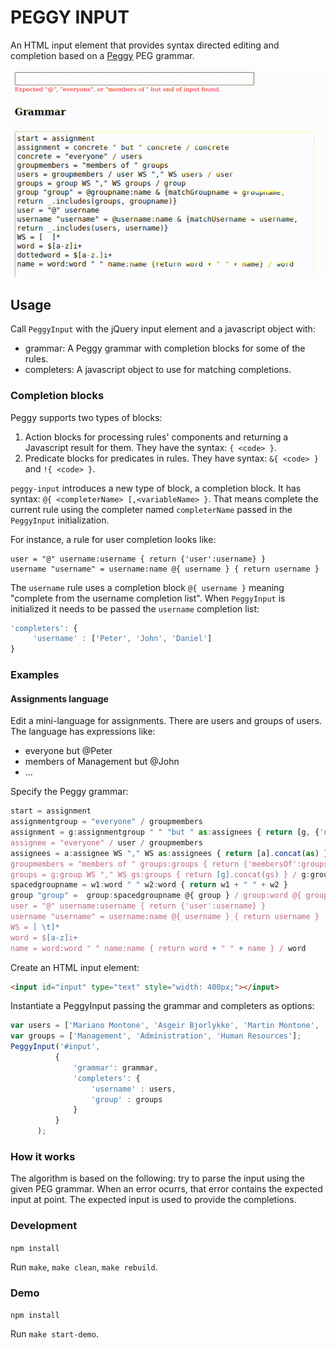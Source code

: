 # PEGGY INPUT

An HTML input element that provides syntax directed editing and completion based on a [Peggy](https://peggyjs.org/) PEG grammar.

![PeggyInput](docs/peggy-input.gif)

## Usage

Call `PeggyInput` with the jQuery input element and a javascript object with:

- grammar: A Peggy grammar with completion blocks for some of the rules.
- completers: A javascript object to use for matching completions.

### Completion blocks

Peggy supports two types of blocks:
1. Action blocks for processing rules' components and returning a Javascript result for them. They have the syntax: `{ <code> }`.
2. Predicate blocks for predicates in rules. They have syntax: `&{ <code> }` and `!{ <code> }`.

`peggy-input` introduces a new type of block, a completion block. 
It has syntax: `@{ <completerName> [,<variableName> }`.
That means complete the current rule using the completer named `completerName` passed in the `PeggyInput` initialization.

For instance, a rule for user completion looks like:
```
user = "@" username:username { return {'user':username} }
username "username" = username:name @{ username } { return username }
```

The `username` rule uses a completion block `@{ username }` meaning "complete from the username completion list".
When `PeggyInput` is initialized it needs to be passed the `username` completion list: 
```javascript
'completers': {
     'username' : ['Peter', 'John', 'Daniel']
}
```

### Examples

#### Assignments language

Edit a mini-language for assignments. There are users and groups of users.
The language has expressions like:
- everyone but @Peter
- members of Management but @John
- ...

Specify the Peggy grammar:

```javascript
start = assignment
assignmentgroup = "everyone" / groupmembers
assignment = g:assignmentgroup " " "but " as:assignees { return [g, {'not': as}] } / assignees
assignee = "everyone" / user / groupmembers
assignees = a:assignee WS "," WS as:assignees { return [a].concat(as) } / a:assignee { return [a] }
groupmembers = "members of " groups:groups { return {'membersOf':groups} }
groups = g:group WS "," WS gs:groups { return [g].concat(gs) } / g:group { return [g] }
spacedgroupname = w1:word " " w2:word { return w1 + " " + w2 }
group "group" =  group:spacedgroupname @{ group } / group:word @{ group }
user = "@" username:username { return {'user':username} }
username "username" = username:name @{ username } { return username }
WS = [ \t]*
word = $[a-z]i+
name = word:word " " name:name { return word + " " + name } / word
```

Create an HTML input element:

```html
<input id="input" type="text" style="width: 400px;"></input>
```

Instantiate a PeggyInput passing the grammar and completers as options:

```javascript
var users = ['Mariano Montone', 'Asgeir Bjorlykke', 'Martin Montone', 'Fernando Berretti'];
var groups = ['Management', 'Administration', 'Human Resources'];
PeggyInput('#input',
          {
              'grammar': grammar,
              'completers': {
                  'username' : users,
                  'group' : groups
              }
          }
      );
```

### How it works

The algorithm is based on the following: try to parse the input using the given PEG grammar. When an error ocurrs, that error contains the expected input at point. The expected input is used to provide the completions.

### Development

`npm install`

Run `make`, `make clean`, `make rebuild`.

### Demo

`npm install`

Run `make start-demo`.
